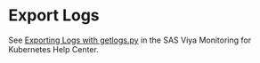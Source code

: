 # Export Logs

See [Exporting Logs with getlogs.py](https://documentation.sas.com/?cdcId=obsrvcdc&cdcVersion=v_003&docsetId=obsrvug&docsetTarget=p1wdkgnu7dp791n1h9xfyh68ltnt.htm) in the SAS Viya Monitoring for Kubernetes Help Center.
